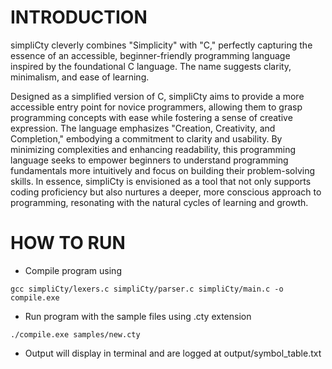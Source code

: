 # INTRODUCTION

simpliCty cleverly combines "Simplicity" with "C," perfectly capturing the essence of an accessible, beginner-friendly programming language inspired by the foundational C language. The name suggests clarity, minimalism, and ease of learning.

Designed as a simplified version of C, simpliCty aims to provide a more accessible entry point for novice programmers, allowing them to grasp programming concepts with ease while fostering a sense of creative expression. The language emphasizes "Creation, Creativity, and Completion," embodying a commitment to clarity and usability. By minimizing complexities and enhancing readability, this programming language seeks to empower beginners to understand programming fundamentals more intuitively and focus on building their problem-solving skills. In essence, simpliCty is envisioned as a tool that not only supports coding proficiency but also nurtures a deeper, more conscious approach to programming, resonating with the natural cycles of learning and growth.


# HOW TO RUN
- Compile program using 
```
gcc simpliCty/lexers.c simpliCty/parser.c simpliCty/main.c -o compile.exe
```
- Run program with the sample files using .cty extension 
```
./compile.exe samples/new.cty
```
- Output will display in terminal and are logged at output/symbol_table.txt